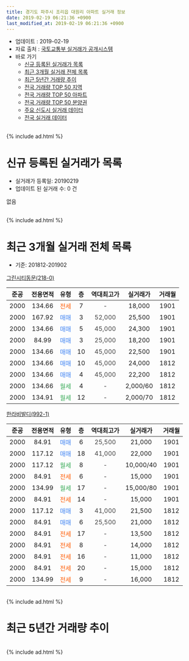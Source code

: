 ```yaml
---
title: 경기도 파주시 조리읍 대원리 아파트 실거래 정보
date: 2019-02-19 06:21:36 +0900
last_modified_at: 2019-02-19 06:21:36 +0900
---
```


* 업데이트 : 2019-02-19
* 자료 출처 : [국토교통부 실거래가 공개시스템](http://rt.molit.go.kr)
* 바로 가기
    * [신규 등록된 실거래가 목록](#신규-등록된-실거래가-목록)
    * [최근 3개월 실거래 전체 목록](#최근-3개월-실거래-전체-목록)
    * [최근 5년간 거래량 추이](#최근-5년간-거래량-추이)
    * [전국 거래량 TOP 50 지역](https://ayogom.github.io/apt-trade-info/최근-3개월-전국에서-가장-거래가-많이-발생한-지역)
    * [전국 거래량 TOP 50 아파트](https://ayogom.github.io/apt-trade-info/최근-3개월-전국에서-가장-거래가-많이-발생한-아파트)
    * [전국 거래량 TOP 50 분양권](https://ayogom.github.io/apt-trade-info/최근-3개월-전국에서-가장-거래가-많이-발생한-분양권)
    * [주요 신도시 실거래 데이터](https://ayogom.github.io/apt-trade-info/주요-신도시)
    * [전국 실거래 데이터](https://ayogom.github.io/apt-trade-info/전국)
<br>
{% include ad.html %}
<br>

# 신규 등록된 실거래가 목록
* 실거래가 등록일: 20190219
* 업데이트 된 실거래 수: 0 건

없음

<br>
{% include ad.html %}
<br>

# 최근 3개월 실거래 전체 목록
* 기준: 201812-201902


[그린시티동문(218-0)](https://search.naver.com/search.naver?query=%EA%B2%BD%EA%B8%B0%EB%8F%84+%ED%8C%8C%EC%A3%BC%EC%8B%9C+%EC%A1%B0%EB%A6%AC%EC%9D%8D+%EB%8C%80%EC%9B%90%EB%A6%AC+%EA%B7%B8%EB%A6%B0%EC%8B%9C%ED%8B%B0%EB%8F%99%EB%AC%B8%28218-0%29)

|준공|전용면적|유형|층|역대최고가|실거래가|거래월|
|:---:|:---:|:---:|:---:|:---:|:---:|:---:|
|2000|134.66|<span style="color:#ff5a00">전세</span>|7|<span style="color:#444444">-</span>|18,000|1901|
|2000|167.92|<span style="color:#4285f3">매매</span>|3|<span style="color:#444444">52,000</span>|25,500|1901|
|2000|134.66|<span style="color:#4285f3">매매</span>|5|<span style="color:#444444">45,000</span>|24,300|1901|
|2000|84.99|<span style="color:#4285f3">매매</span>|3|<span style="color:#444444">25,000</span>|18,200|1901|
|2000|134.66|<span style="color:#4285f3">매매</span>|10|<span style="color:#444444">45,000</span>|22,500|1901|
|2000|134.66|<span style="color:#4285f3">매매</span>|10|<span style="color:#444444">45,000</span>|24,000|1812|
|2000|134.66|<span style="color:#4285f3">매매</span>|4|<span style="color:#444444">45,000</span>|22,200|1812|
|2000|134.66|<span style="color:#34a853">월세</span>|4|<span style="color:#444444">-</span>|2,000/60|1812|
|2000|134.91|<span style="color:#34a853">월세</span>|12|<span style="color:#444444">-</span>|2,000/70|1812|

[한라비발디(992-1)](https://search.naver.com/search.naver?query=%EA%B2%BD%EA%B8%B0%EB%8F%84+%ED%8C%8C%EC%A3%BC%EC%8B%9C+%EC%A1%B0%EB%A6%AC%EC%9D%8D+%EB%8C%80%EC%9B%90%EB%A6%AC+%ED%95%9C%EB%9D%BC%EB%B9%84%EB%B0%9C%EB%94%94%28992-1%29)

|준공|전용면적|유형|층|역대최고가|실거래가|거래월|
|:---:|:---:|:---:|:---:|:---:|:---:|:---:|
|2000|84.91|<span style="color:#4285f3">매매</span>|6|<span style="color:#444444">25,500</span>|21,000|1901|
|2000|117.12|<span style="color:#4285f3">매매</span>|18|<span style="color:#444444">41,000</span>|22,000|1901|
|2000|117.12|<span style="color:#34a853">월세</span>|8|<span style="color:#444444">-</span>|10,000/40|1901|
|2000|84.91|<span style="color:#ff5a00">전세</span>|6|<span style="color:#444444">-</span>|15,000|1901|
|2000|134.99|<span style="color:#34a853">월세</span>|17|<span style="color:#444444">-</span>|15,000/80|1901|
|2000|84.91|<span style="color:#ff5a00">전세</span>|14|<span style="color:#444444">-</span>|15,000|1901|
|2000|117.12|<span style="color:#4285f3">매매</span>|3|<span style="color:#444444">41,000</span>|21,500|1812|
|2000|84.91|<span style="color:#4285f3">매매</span>|6|<span style="color:#444444">25,500</span>|21,000|1812|
|2000|84.91|<span style="color:#ff5a00">전세</span>|17|<span style="color:#444444">-</span>|13,500|1812|
|2000|84.91|<span style="color:#ff5a00">전세</span>|8|<span style="color:#444444">-</span>|14,000|1812|
|2000|84.91|<span style="color:#ff5a00">전세</span>|16|<span style="color:#444444">-</span>|11,000|1812|
|2000|84.91|<span style="color:#ff5a00">전세</span>|20|<span style="color:#444444">-</span>|15,000|1812|
|2000|134.99|<span style="color:#ff5a00">전세</span>|9|<span style="color:#444444">-</span>|16,000|1812|


<br>
{% include ad.html %}
<br>

# 최근 5년간 거래량 추이


<div style="width:100%;">
    <canvas id="deal_progress" height="200"></canvas>
</div>

<script>
new Chart(document.getElementById("deal_progress"), {
    type: 'line',
    data: {
        labels: ['201402','201403','201404','201405','201406','201407','201408','201409','201410','201411','201412','201501','201502','201503','201504','201505','201506','201507','201508','201509','201510','201511','201512','201601','201602','201603','201604','201605','201606','201607','201608','201609','201610','201611','201612','201701','201702','201703','201704','201705','201706','201707','201708','201709','201710','201711','201712','201801','201802','201803','201804','201805','201806','201807','201808','201809','201810','201811','201812','201901','201902'],
        datasets: [{
            label: '매매',
            pointRadius: 1,
            data: [15, 21, 14, 12, 15, 9, 20, 18, 23, 16, 9, 17, 12, 29, 23, 19, 34, 38, 22, 46, 28, 14, 14, 23, 20, 23, 32, 20, 28, 21, 23, 21, 20, 14, 8, 8, 9, 15, 16, 21, 31, 27, 16, 19, 16, 14, 8, 12, 7, 10, 10, 18, 14, 14, 3, 14, 9, 7, 4, 6, 0],
            borderColor: "rgba(255, 201, 14, 1)",
            backgroundColor: "rgba(255, 201, 14, 0.5)",
            fill: false,
            lineTension: 0
        },{
            label: '전월세',
            pointRadius: 1,
            data: [15, 17, 11, 16, 15, 18, 6, 8, 22, 13, 11, 8, 14, 13, 13, 24, 14, 16, 7, 10, 9, 10, 13, 14, 8, 9, 20, 15, 6, 15, 11, 13, 13, 8, 8, 9, 6, 15, 9, 15, 18, 15, 13, 10, 8, 10, 12, 12, 6, 10, 6, 10, 6, 6, 5, 11, 10, 5, 7, 5, 0],
            borderColor: "rgba(0, 141, 185, 1)",
            backgroundColor: "rgba(0, 141, 185, 0.5)",
            fill: false,
            lineTension: 0
        }
        ]
    },
    options: {
        responsive: true,
        title: {
            display: false
        },
        tooltips: {
            mode: 'index',
            intersect: false
        },
        hover: {
            mode: 'nearest',
            intersect: true
        },
        scales: {
            xAxes: [{
                display: true,
                scaleLabel: {
                    display: true,
                    labelString: '년/월'
                }
            }],
            yAxes: [{
                display: true,
                ticks: {
                    suggestedMin: 0,
                },
                scaleLabel: {
                    display: true,
                    labelString: '실거래 수'
                }
            }]
        }
    }
});

</script>


<br>
{% include ad.html %}
<br>

